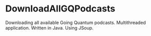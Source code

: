 # DownloadAllGQPodcasts
Downloading all available Going Quantum podcasts.
Multithreaded application. Written in Java.
Using JSoup.
